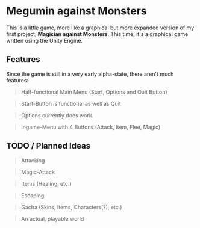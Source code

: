# Megumin against Monsters

This is a little game, more like a graphical but more expanded version of my first project, **Magician against Monsters**. This time, it's a graphical game written using the Unity Engine.

## Features
Since the game is still in a very early alpha-state, there aren't much features:
> Half-functional Main Menu (Start, Options and Quit Button)

> Start-Button is functional as well as Quit

> Options currently does work.

> Ingame-Menu with 4 Buttons (Attack, Item, Flee, Magic)

## TODO / Planned Ideas
> Attacking

> Magic-Attack

> Items (Healing, etc.)

> Escaping

> Gacha (Skins, Items, Characters(?), etc.)

> An actual, playable world
